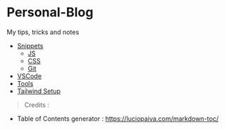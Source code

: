 # Personal-Blog

My tips, tricks and notes

- [Snippets](./snippets.md)
	- [JS](./js.md)
	- [CSS](css.md)
	- [Git](git.md)
- [VSCode](./vscode.md)
- [Tools](./tools.md)
- [Tailwind Setup](tailwind-setup.md)



> Credits :

- Table of Contents generator : https://luciopaiva.com/markdown-toc/
